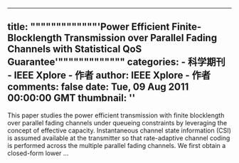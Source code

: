 
---
title: """""""""""""'Power Efficient Finite-Blocklength Transmission over Parallel Fading Channels with Statistical QoS Guarantee'"""""""""""""
categories: 
    - 科学期刊
    - IEEE Xplore - 作者
author: IEEE Xplore - 作者
comments: false
date: Tue, 09 Aug 2011 00:00:00 GMT
thumbnail: ''
---

<div>   
This paper studies the power efficient transmission with finite blocklength over parallel fading channels under queueing constraints by leveraging the concept of effective capacity. Instantaneous channel state information (CSI) is assumed available at the transmitter so that rate-adaptive channel coding is performed across the multiple parallel fading channels. We first obtain a closed-form lower ...  
</div>
            